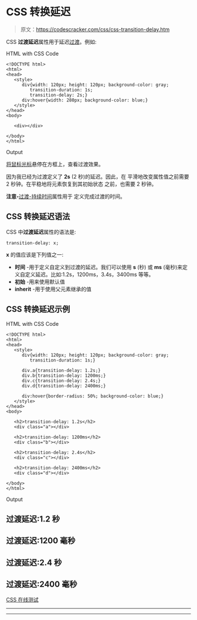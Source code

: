 # CSS 转换延迟

> 原文：<https://codescracker.com/css/css-transition-delay.htm>

CSS **过渡延迟**属性用于延迟[过渡](/css/css-transitions.htm)。例如:

HTML with CSS Code

```
<!DOCTYPE html>
<html>
<head>
   <style>
      div{width: 120px; height: 120px; background-color: gray;
         transition-duration: 1s;
         transition-delay: 2s;}
      div:hover{width: 280px; background-color: blue;}
   </style>
</head>
<body>

   <div></div>

</body>
</html>
```

Output

<u>将鼠标光标</u>悬停在方框上，查看过渡效果。

因为我已经为过渡定义了 **2s** (2 秒)的延迟。因此，在 平滑地改变属性值之前需要 2 秒钟。在平稳地将元素恢复到其初始状态 之前，也需要 2 秒钟。

**注意-**[过渡-持续时间](/css/css-transition-duration.htm)属性用于 定义完成过渡的时间。

## CSS 转换延迟语法

CSS 中**过渡延迟**属性的语法是:

```
transition-delay: x;
```

**x** 的值应该是下列值之一:

*   **时间** -用于定义自定义到过渡的延迟。我们可以使用 **s** (秒) 或 **ms** (毫秒)来定义自定义延迟。比如:1.2s，1200ms，3.4s，3400ms 等等。
*   **初始** -用来使用默认值
*   **inherit** -用于使用父元素继承的值

## CSS 转换延迟示例

HTML with CSS Code

```
<!DOCTYPE html>
<html>
<head>
   <style>
      div{width: 120px; height: 120px; background-color: gray;
         transition-duration: 1s;}

      div.a{transition-delay: 1.2s;}
      div.b{transition-delay: 1200ms;}
      div.c{transition-delay: 2.4s;}
      div.d{transition-delay: 2400ms;}

      div:hover{border-radius: 50%; background-color: blue;}
   </style>
</head>
<body>

   <h2>transition-delay: 1.2s</h2>
   <div class="a"></div>

   <h2>transition-delay: 1200ms</h2>
   <div class="b"></div>

   <h2>transition-delay: 2.4s</h2>
   <div class="c"></div>

   <h2>transition-delay: 2400ms</h2>
   <div class="d"></div>

</body>
</html>
```

Output

## 过渡延迟:1.2 秒

## 过渡延迟:1200 毫秒

## 过渡延迟:2.4 秒

## 过渡延迟:2400 毫秒

[CSS 在线测试](/exam/showtest.php?subid=5)

* * *

* * *